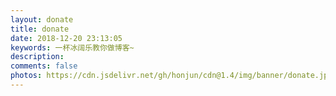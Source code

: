 ```yaml
---
layout: donate
title: donate
date: 2018-12-20 23:13:05
keywords: 一杯冰阔乐教你做博客~
description: 
comments: false
photos: https://cdn.jsdelivr.net/gh/honjun/cdn@1.4/img/banner/donate.jpg
---
```

